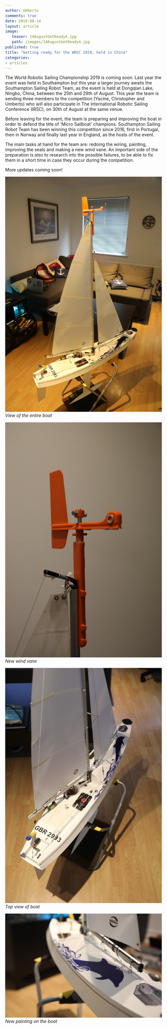 ```yaml
---
author: Umberto
comments: true
date: 2019-08-14 
layout: article
image:
   teaser: 14AugustGetReady4.jpg
   path: /images/14AugustGetReady4.jpg
published: true
title: "Getting ready for the WRSC 2019, held in China"
categories:
- articles
---
```


The World Robotic Sailing Championship 2019 is coming soon. Last year the 
event was held in Southampton but this year a larger journey awaits the 
Southampton Sailing Robot Team, as the event is held at Dongqian Lake, Ningbo, China,
between the 25th and 29th of August. This year the team is sending three members to the 
competition (Yacine, Christopher and Umberto) who will also participate in The 
International Robotic Sailing Conference (IRSC), on 30th of August at the same venue. 

Before leaving for the event, the team is preparing and improving the boat
in order to defend the title of ‘Micro Sailboat’ champions. Southampton 
Sailing Robot Team has been winning this competition since 2016, first
in Portugal, then in Norway and finally last year in England, as the hosts of the event. 

The main tasks at hand for the team are: redoing the wiring, painting, improving
the seals and making a new wind vane. An important side of the preparation is also 
to research into the possible failures, to be able to fix them in a short time in 
case they occur during the competition. 

More updates coming soon! 

![Boat image 1](/images/14augustGetReady1.jpg)
*View of the entire boat*


![Boat image 2](/images/14AugustGetReady2.jpg)
*New wind vane*


![Boat image 3](/images/14AugustGetReady3.jpg)
*Top view of boat*


![Boat image 4](/images/14AugustGetReady4.jpg)
*New painting on the boat*
